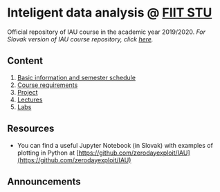 # Inteligent data analysis @ [FIIT STU](http://www.fiit.stuba.sk)

Official repository of IAU course in the academic year 2019/2020. *For Slovak version of IAU course repository, click [here](../).*

## Content

1. [Basic information and semester schedule](basic-info)
2. [Course requirements](course-requirements)
3. [Project](project)
4. [Lectures](lectures)
5. [Labs](labs)

## Resources

* You can find a useful Jupyter Notebook (in Slovak) with examples of plotting in Python at [https://github.com/zerodayexploit/IAU](https://github.com/zerodayexploit/IAU)

## Announcements
